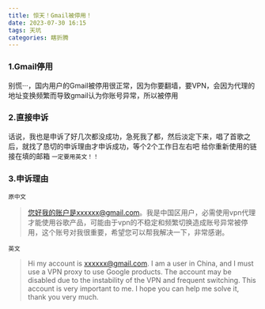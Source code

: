 ```yaml
---
title: 惊天！Gmail被停用！
date: 2023-07-30 16:15
tags: 天坑
categories: 瞎折腾
---
```


### 1.Gmail停用
别慌···，国内用户的Gmail被停用很正常，因为你要翻墙，要VPN，会因为代理的地址变换频繁而导致gmail认为你账号异常，所以被停用

### 2.直接申诉
话说，我也是申诉了好几次都没成功，急死我了都，然后淡定下来，唱了首歌之后，就找了恳切的申诉理由才申诉成功，等个2个工作日左右吧
给你重新使用的链接在填的邮箱
`一定要用英文！！`

### 3.申诉理由
`原中文`
> 您好我的账户是xxxxxx@gmail.com。我是中国区用户，必需使用vpn代理才能使用谷歌产品，可能由于vpn的不稳定和频繁切换造成账号异常被停用，这个账号对我很重要，希望您可以帮我解决一下，非常感谢。

`英文`
> Hi my account is xxxxxx@gmail.com. I am a user in China, and I must use a VPN proxy to use Google products. The account may be disabled due to the instability of the VPN and frequent switching. This account is very important to me. I hope you can help me solve it, thank you very much.


